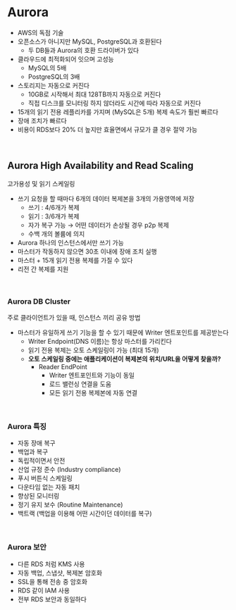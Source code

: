 # Aurora

- AWS의 독점 기술
- 오픈소스가 아니지만 MySQL, PostgreSQL과 호환된다
    - 두 DB들과 Aurora의 호환 드라이버가 있다
- 클라우드에 최적화되어 잇으며 고성능
    - MySQL의 5배
    - PostgreSQL의 3배
- 스토리지는 자동으로 커진다
    - 10GB로 시작해서 최대 128TB까지 자동으로 커진다
    - 직접 디스크를 모니터링 하지 않더라도 시간에 따라 자동으로 커진다
- 15개의 읽기 전용 레플리카를 가지며 (MySQL은 5개) 복제 속도가 훨씬 빠르다
- 장애 조치가 빠르다
- 비용이 RDS보다 20% 더 높지만 효율면에서 규모가 클 경우 절약 가능

<br>

## Aurora High Availability and Read Scaling

고가용성 및 읽기 스케일링

- 쓰기 요청을 할 때마다 6개의 데이터 복제본을 3개의 가용영역에 저장
    - 쓰기 : 4/6개가 복제
    - 읽기 : 3/6개가 복제
    - 자가 복구 가능 → 어떤 데이터가 손상될 경우 p2p 복제
    - 수백 개의 볼륨에 의지
- Aurora 하나의 인스턴스에서만 쓰기 가능
- 마스터가 작동하지 않으면 30초 이내에 장애 조치 실행
- 마스터 + 15개 읽기 전용 복제를 가질 수 있다
- 리전 간 복제를 지원

<br>


### Aurora DB Cluster

주로 클라이언트가 있을 때, 인스턴스 끼리 공유 방법

- 마스터가 유일하게 쓰기 기능을 할 수 있기 때문에 Writer 엔트포인트를 제공받는다
    - Writer Endpoint(DNS 이름)는 항상 마스터를 가리킨다
    - 읽기 전용 복제는 오토 스케일링이 가능 (최대 15개)
    - **오토 스케일링 중에는 애플리케이션이 복제본의 위치/URL을 어떻게 찾을까?**
        - Reader EndPoint
            - Writer 엔트포인트와 기능이 동일
            - 로드 밸런싱 연결을 도움
            - 모든 읽기 전용 복제본에 자동 연결

<br>


### Aurora 특징

- 자동 장애 복구
- 백업과 복구
- 독립적이면서 안전
- 산업 규정 준수 (Industry compliance)
- 푸시 버튼식 스케일링
- 다운타임 없는 자동 패치
- 향상된 모니터링
- 정기 유지 보수 (Routine Maintenance)
- 백트랙 (백업을 이용해 어떤 시간이던 데이터를 복구)

<br>


### Aurora 보안

- 다른 RDS 처럼 KMS  사용
- 자동 백업, 스냅샷, 복제본 암호화
- SSL을 통해 전송 중 암호화
- RDS 같이 IAM 사용
- 전부 RDS 보안과 동일하다